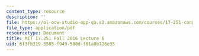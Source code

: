 ```yaml
---
content_type: resource
description: ''
file: https://ol-ocw-studio-app-qa.s3.amazonaws.com/courses/17-251-congress-and-the-american-political-system-i-fall-2016/6f3fb3193585f949580df01a0b726e35_MIT17_251F16_Lec6.pdf
file_type: application/pdf
resourcetype: Document
title: MIT 17.251 Fall 2016 Lecture 6
uid: 6f3fb319-3585-f949-580d-f01a0b726e35
---
```

